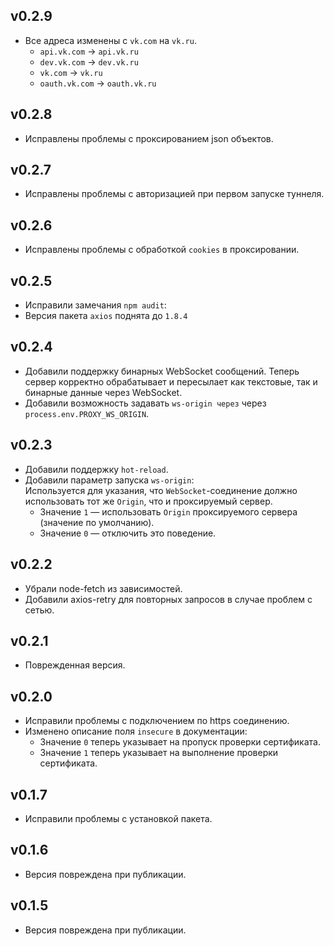 ## v0.2.9

- Все адреса изменены с `vk.com` на `vk.ru`.
  - `api.vk.com` → `api.vk.ru`
  - `dev.vk.com` → `dev.vk.ru`
  - `vk.com` → `vk.ru`
  - `oauth.vk.com` → `oauth.vk.ru`

## v0.2.8

- Исправлены проблемы с проксированием json объектов.

## v0.2.7

- Исправлены проблемы с авторизацией при первом запуске туннеля.

## v0.2.6

- Исправлены проблемы с обработкой `cookies` в проксировании.

## v0.2.5

- Исправили замечания `npm audit`:
- Версия пакета `axios` поднята до `1.8.4`

## v0.2.4

- Добавили поддержку бинарных WebSocket сообщений. Теперь сервер корректно обрабатывает и пересылает как текстовые, так и бинарные данные через WebSocket.
- Добавили возможность задавать `ws-origin через` через `process.env.PROXY_WS_ORIGIN`.

## v0.2.3

- Добавили поддержку `hot-reload`.
- Добавили параметр запуска `ws-origin`:  
  Используется для указания, что `WebSocket`-соединение должно использовать тот же `Origin`, что и проксируемый сервер.
  - Значение `1` — использовать `Origin` проксируемого сервера (значение по умолчанию).
  - Значение `0` — отключить это поведение.

## v0.2.2

- Убрали node-fetch из зависимостей.
- Добавили axios-retry для повторных запросов в случае проблем с сетью.

## v0.2.1

- Поврежденная версия.

## v0.2.0

- Исправили проблемы с подключением по https соединению.
- Изменено описание поля `insecure` в документации:
  - Значение `0` теперь указывает на пропуск проверки сертификата.
  - Значение `1` теперь указывает на выполнение проверки сертификата.

## v0.1.7

- Исправили проблемы с установкой пакета.

## v0.1.6

- Версия повреждена при публикации.

## v0.1.5

- Версия повреждена при публикации.
